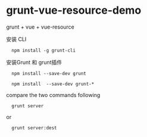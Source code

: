 grunt-vue-resource-demo
========================

grunt + vue + vue-resource

安装 CLI 

```
  npm install -g grunt-cli
```

安装Grunt 和 grunt插件

```
  npm install --save-dev grunt
```

```
  npm install  --save-dev grunt-*
```

compare the two commands following 

```
  grunt server
```

or

```
  grunt server:dest
```
